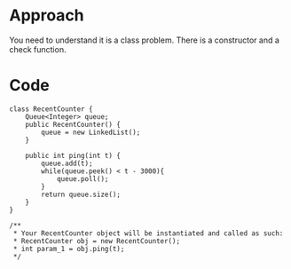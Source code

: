 
# Approach
You need to understand it is a class problem. There is a constructor and a check function.


# Code
```
class RecentCounter {
    Queue<Integer> queue;
    public RecentCounter() {
        queue = new LinkedList();
    }
    
    public int ping(int t) {
        queue.add(t);
        while(queue.peek() < t - 3000){
            queue.poll();
        }
        return queue.size();
    }
}

/**
 * Your RecentCounter object will be instantiated and called as such:
 * RecentCounter obj = new RecentCounter();
 * int param_1 = obj.ping(t);
 */
```